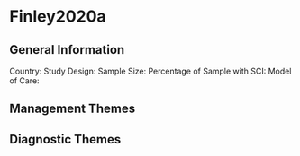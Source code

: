 # Finley2020a

## General Information
Country: 
Study Design: 
Sample Size: 
Percentage of Sample with SCI:
Model of Care: 

## Management Themes


## Diagnostic Themes
